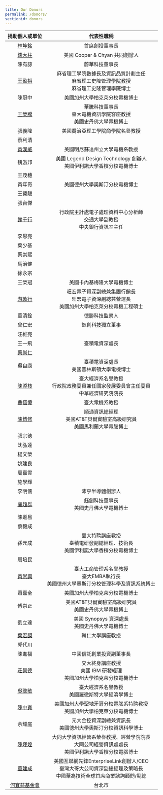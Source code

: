 ```yaml
---
title: Our Donors
permalink: /donors/
sectionid: donors
---
```


| 捐助個人或單位 | 代表性職稱 |
|:-----:|:-----:|
| [林坤銘](/classmates/林坤銘) | 首席創投董事長 |
| [錢大柱](/classmates/錢大柱) | 美國 Cooper & Chyan 共同創辦人 |
| 陳有諒 | 蔚華科技董事長 |
| [王盈裕](/classmates/王盈裕/) | 麻省理工學院數據長及資訊品質計劃主任<br>麻省理工史隆管理學院教授<br>麻省理工史隆管理學院博士 |
| 陳冠中 | 美國加州大學柏克萊分校電機博士 |
| [王榮騰](/classmates/王榮騰/) | 華騰科技董事長<br>臺大電機資訊學院客座教授<br>美國史丹佛大學電機博士 |
| 張義隆 | 美國喬治亞理工學院商學院名譽教授 |
| 蔡利清 | |
| [黃漢威](/classmates/黃漢威) | 美國明尼蘇達州立大學電機系教授 |
| 魏游邦 | 美國 Legend Design Technology 創辦人<br>美國伊利諾大學香檳分校電機博士 |
| 王茂穗 | |
| 黃年奇 | 美國德州大學奧斯汀分校電機博士 |
| 王冀翹 | |
| 張台傑 | |
| [謝千行](/classmates/謝千行) | 行政院主計處電子處理資料中心分析師<br>交通大學副教授<br>中央銀行資訊室主任 |
| 李思亮 | |
| 葉少基 | |
| 蔡崇熙 | |
| 馬治健 | |
| 徐永宗 | |
| 王榮冠 | 美國卡內基梅隆大學電機博士 |
| [游敦行](/classmates/游敦行/) | 旺宏電子資深副總兼集團行銷長<br>旺宏電子資深副總兼營運長<br>美國加州大學柏克萊分校電機工程碩士 |
| 董清銓 | 德勝科技監察人 |
| 曾仁宏 | 鈺創科技獨立董事 |
| 汪維亮 | |
| 王一飛 | 臺積電資深處長 |
| [蔡尚仁](/classmates/蔡尚仁) | |
| 吳自康 | 臺積電資深處長<br>美國普林斯頓大學電機博士 |
| [陳添枝](/classmates/陳添枝/) | 臺大經濟系名譽教授<br>行政院政務委員兼任國家發展委員會主任委員<br>中華經濟研究院院長 |
| [曹恆偉](/classmates/曹恆偉) | 臺大電機系教授 |
| [陳博修](/classmates/陳博修) | 順通資訊總經理<br>美國AT&T貝爾實驗室高級研究員<br>美國馬利蘭大學電腦博士 |
| 張宗德 | |
| 沈弘達 | |
| 楊文榮 | |
| 姚建良 | |
| 周嘉雲 | |
| 施學輝 | |
| 李明儒 | 沛亨半導體創辦人 |
| [盧超群](/classmates/盧超群/) | 鈺創科技董事長<br>美國史丹佛大學電機博士 |
| 陳遜易 | |
| 蔡毅成 | |
| 孫元成 | 臺大特聘講座教授<br>臺積電研發副總經理、技術長<br>美國伊利諾大學香檳分校電機博士 |
| 周培民 | |
| [黃崇興](/classmates/黃崇興) | 臺大工商管理系名譽教授<br>臺大EMBA執行長<br>美國德州大學奧斯汀分校管理科學及資訊系統博士 |
| 蕭嘉全 | 美國加州大學柏克萊分校電機博士 |
| 傅崇正 | 美國AT&T貝爾實驗室高級研究員<br>美國史丹佛大學電機博士 |
| 劉立達 | 美國 Synopsys 資深處長<br>美國史丹佛大學電機博士 |
| [葉宏謨](/classmates/葉宏謨) | 輔仁大學講座教授 |
| 郭代川 | |
| 陳進福 | 中國信託創業投資副董事長 |
| [莊景德](/classmates/莊景德/) | 交大終身講座教授<br>美國 IBM 研發經理<br>美國加州大學柏克萊分校電機博士 |
| [吳聰敏](/classmates/吳聰敏) | 臺大經濟系名譽教授<br>美國羅徹斯特大學經濟學博士 |
| [陳中寬](/classmates/陳中寬/) | 美國加州大學聖地牙哥分校電腦系特聘教授<br>美國加州大學柏克萊分校電機博士 |
| 余耀庭 | 元大金控資深副總兼資訊長<br>美國德州大學奧斯汀分校資訊科學博士 |
| [陳煇煌](/classmates/陳煇煌) | 大同大學資訊經營系榮譽教授、經營學院院長<br>大同公司經營資訊處處長<br>美國伊利諾大學香檳分校電腦博士 |
| [董建成](/classmates/董建成) | 美國互聯網先鋒EnterpriseLink創辦人/CEO<br />臺灣大哥大公司資深副總經理及策略長<br />中國華為技術全球首席商業諮詢顧問/副總<br /> |
| [何宜慈基金會](https://irvingthofoundation.github.io/) | 台北市 |
